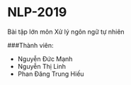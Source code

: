 # NLP-2019
Bài tập lớn môn Xử lý ngôn ngữ tự nhiên

###Thành viên:
- Nguyễn Đức Mạnh
- Nguyễn Thị Linh
- Phan Đăng Trung Hiếu
